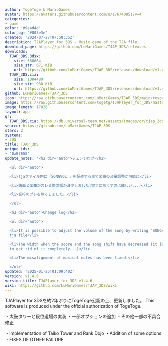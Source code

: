 ```yaml
---
author: TogeToge & MarioGames
avatar: https://avatars.githubusercontent.com/u/176740851?v=4
categories:
- game
color: '#9e4d4d'
color_bg: '#803e3e'
created: '2024-07-27T07:58:35Z'
description: TJAPlayer for 3DS - Music game of the TJA file.
download_page: https://github.com/LuMariGames/TJAP_3DS/releases
downloads:
  TJAP_3DS.3dsx:
    size: 688064
    size_str: 671 KiB
    url: https://github.com/LuMariGames/TJAP_3DS/releases/download/v1.4.6/TJAP_3DS.3dsx
  TJAP_3DS.cia:
    size: 1004480
    size_str: 980 KiB
    url: https://github.com/LuMariGames/TJAP_3DS/releases/download/v1.4.6/TJAP_3DS.cia
github: LuMariGames/TJAP_3DS
icon: https://raw.githubusercontent.com/LuMariGames/TJAP_3DS/main/resource/icon.png
image: https://raw.githubusercontent.com/togetg/TJAPlayer_for_3DS/master/resource/banner.png
image_length: 17026
layout: app
qr:
  TJAP_3DS.cia: https://db.universal-team.net/assets/images/qr/tjap_3ds-cia.png
source: https://github.com/LuMariGames/TJAP_3DS
stars: 2
systems:
- 3DS
title: TJAP_3DS
unique_ids:
- '0xB7655'
update_notes: '<h2 dir="auto">チェンジログ</h2>

  <ul dir="auto">

  <li>tjaファイル内に「SONGVOL:」を記述する事で楽曲の音量調整が可能に</li>

  <li>譜面と楽曲がズレる際の幅が減少しました(完全に無くすのは難しい...)</li>

  <li>音符のブレを無くしました。</li>

  </ul>

  <h2 dir="auto">Change log</h2>

  <ul dir="auto">

  <li>It is possible to adjust the volume of the song by writing "SONGVOL:" in the
  tja file</li>

  <li>The width when the score and the song shift have decreased (it is difficult
  to get rid of it completely...)</li>

  <li>The misalignment of musical notes has been fixed.</li>

  </ul>'
updated: '2025-01-25T01:09:40Z'
version: v1.4.6
version_title: TJAPlayer for 3DS v1.4.6
wiki: https://github.com/LuMariGames/TJAP_3DS/wiki
---
```

TJAPlayer for 3DSを約2年ぶりにTogeToge公認の上、更新しました。
This software is produced under the official authorization of TogeToge.

・太鼓タワーと段位道場の実装
・一部オプションの追加
・その他一部の不具合修正

・Implementation of Taiko Tower and Rank Dojo
・Addition of some options
・FIXES OF OTHER FAILURE